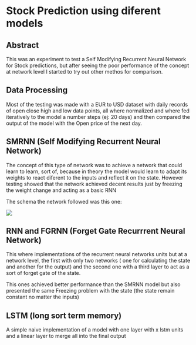 # Stock Prediction using diferent models

## Abstract

This was an experiment to test a Self Modifying Recurrent Neural Network for Stock predictions, but after seeing the poor performance of the concept at network level I started to try out other methos for comparison.

## Data Processing

Most of the testing was made with a EUR to USD dataset with daily records of open close high and low data points, all where normalized and where fed iteratively to the model a number steps (ej: 20 days) and then compared the output of the model with the Open price of the next day.

## SMRNN (Self Modifying Recurrent Neural Network)

The concept of this type of network was to achieve a network that could learn to learn, sort of, because in theory the model would learn to adapt its weights to react diferent to the inputs and reflect it on the state. However testing showed that the network achieved decent results just by freezing the weight change and acting as a basic RNN

The schema the network followed was this one:

![](SMRNN_diagram.svg)

## RNN and FGRNN (Forget Gate Recurrrent Neural Network)

This where implementations of the recurrent neural networks units but at a network level, the first with only two networks ( one for calculating the state and another for the output) and the second one with a third layer to act as a sort of forget gate of the state.

This ones achieved better performance than the SMRNN model but also presented the same Freezing problem with the state (the state remain constant no matter the inputs)

## LSTM (long sort term memory)

A simple naive implementation of a model with one layer with x lstm units and a linear layer to merge all into the final output
